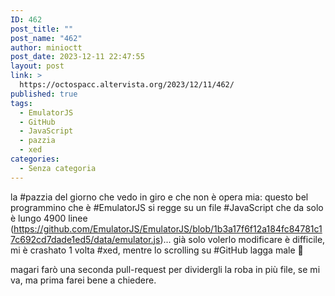 ```yaml
---
ID: 462
post_title: ""
post_name: "462"
author: minioctt
post_date: 2023-12-11 22:47:55
layout: post
link: >
  https://octospacc.altervista.org/2023/12/11/462/
published: true
tags:
  - EmulatorJS
  - GitHub
  - JavaScript
  - pazzia
  - xed
categories:
  - Senza categoria
---
```

<!-- wp:paragraph -->
<p>la #pazzia del giorno che vedo in giro e che non è opera mia: questo bel programmino che è #EmulatorJS si regge su un file #JavaScript che da solo è lungo 4900 linee (<a href="https://github.com/EmulatorJS/EmulatorJS/blob/1b3a17f6f12a184fc84781c17c692cd7dade1ed5/data/emulator.js">https://github.com/EmulatorJS/EmulatorJS/blob/1b3a17f6f12a184fc84781c17c692cd7dade1ed5/data/emulator.js</a>)... già solo volerlo modificare è difficile, mi è crashato 1 volta #xed, mentre lo scrolling su #GitHub lagga male 🥴️</p>
<!-- /wp:paragraph -->

<!-- wp:paragraph -->
<p>magari farò una seconda pull-request per dividergli la roba in più file, se mi va, ma prima farei bene a chiedere.</p>
<!-- /wp:paragraph -->